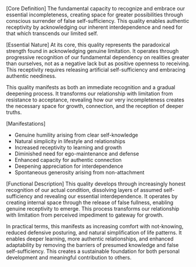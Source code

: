 [Core Definition]
The fundamental capacity to recognize and embrace our essential incompleteness, creating space for greater possibilities through conscious surrender of false self-sufficiency. This quality enables authentic receptivity by acknowledging our inherent interdependence and need for that which transcends our limited self.

[Essential Nature]
At its core, this quality represents the paradoxical strength found in acknowledging genuine limitation. It operates through progressive recognition of our fundamental dependency on realities greater than ourselves, not as a negative lack but as positive openness to receiving. This receptivity requires releasing artificial self-sufficiency and embracing authentic neediness.

This quality manifests as both an immediate recognition and a gradual deepening process. It transforms our relationship with limitation from resistance to acceptance, revealing how our very incompleteness creates the necessary space for growth, connection, and the reception of deeper truths.

[Manifestations]
- Genuine humility arising from clear self-knowledge
- Natural simplicity in lifestyle and relationships
- Increased receptivity to learning and growth
- Diminished need for ego-maintenance and defense
- Enhanced capacity for authentic connection
- Deepening appreciation for interdependence
- Spontaneous generosity arising from non-attachment

[Functional Description]
This quality develops through increasingly honest recognition of our actual condition, dissolving layers of assumed self-sufficiency and revealing our essential interdependence. It operates by creating internal space through the release of false fullness, enabling genuine receptivity to emerge. This process transforms our relationship with limitation from perceived impediment to gateway for growth.

In practical terms, this manifests as increasing comfort with not-knowing, reduced defensive posturing, and natural simplification of life patterns. It enables deeper learning, more authentic relationships, and enhanced adaptability by removing the barriers of presumed knowledge and false self-sufficiency. This creates a sustainable foundation for both personal development and meaningful contribution to others.